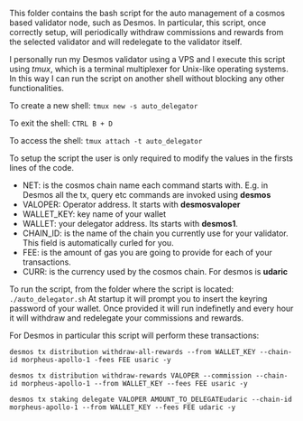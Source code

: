 This folder contains the bash script for the auto management of a cosmos based validator node, such as Desmos. 
In particular, this script, once correctly setup, will periodically withdraw commissions and rewards from the selected validator and will redelegate to the validator itself.

I personally run my Desmos validator using a VPS and I execute this script using *tmux*, which is a terminal multiplexer for Unix-like operating systems. 
In this way I can run the script on another shell without blocking any other functionalities.

To create a new shell: `tmux new -s auto_delegator`

To exit the shell: `CTRL B + D`

To access the shell: `tmux attach -t auto_delegator` 


To setup the script the user is only required to modify the values in the firsts lines of the code.
- NET: is the cosmos chain name each command starts with. E.g. in Desmos all the tx, query etc commands are invoked using **desmos** 
- VALOPER: Operator address. It starts with **desmosvaloper** 
- WALLET_KEY: key name of your wallet
- WALLET: your delegator address. Its starts with **desmos1**.
- CHAIN_ID: is the name of the chain you currently use for your validator. This field is automatically curled for you.
- FEE: is the amount of gas you are going to provide for each of your transactions.
- CURR: is the currency used by the cosmos chain. For desmos is **udaric**


To run the script, from the folder where the script is located: `./auto_delegator.sh`
At startup it will prompt you to insert the keyring password of your wallet. Once provided it will run indefinetly and every hour it will withdraw and redelegate your commissions and rewards.

For Desmos in particular this script will perform these transactions:

`desmos tx distribution withdraw-all-rewards --from WALLET_KEY --chain-id morpheus-apollo-1 -fees FEE usaric -y`

`desmos tx distribution withdraw-rewards VALOPER --commission --chain-id morpheus-apollo-1 --from WALLET_KEY --fees FEE usaric -y`

`desmos tx staking delegate VALOPER AMOUNT_TO_DELEGATEudaric --chain-id morpheus-apollo-1 --from WALLET_KEY --fees FEE udaric -y`




